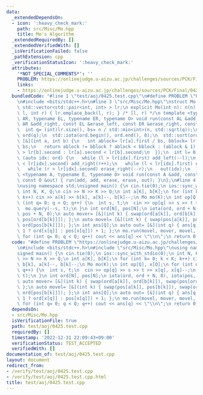 ```yaml
---
data:
  _extendedDependsOn:
  - icon: ':heavy_check_mark:'
    path: src/Misc/Mo.hpp
    title: Mo's Algorithm
  _extendedRequiredBy: []
  _extendedVerifiedWith: []
  _isVerificationFailed: false
  _pathExtension: cpp
  _verificationStatusIcon: ':heavy_check_mark:'
  attributes:
    '*NOT_SPECIAL_COMMENTS*': ''
    PROBLEM: https://onlinejudge.u-aizu.ac.jp/challenges/sources/PCK/Final/0425
    links:
    - https://onlinejudge.u-aizu.ac.jp/challenges/sources/PCK/Final/0425
  bundledCode: "#line 1 \"test/aoj/0425.test.cpp\"\n#define PROBLEM \"https://onlinejudge.u-aizu.ac.jp/challenges/sources/PCK/Final/0425\"\
    \n#include <bits/stdc++.h>\n#line 3 \"src/Misc/Mo.hpp\"\nstruct Mo {\n int n;\n\
    \ std::vector<std::pair<int, int> > lr;\n explicit Mo(int n): n(n) {}\n void query(int\
    \ l, int r) { lr.emplace_back(l, r); } /* [l, r) */\n template <typename AL, typename\
    \ AR, typename EL, typename ER, typename O> void run(const AL &add_left, const\
    \ AR &add_right, const EL &erase_left, const ER &erase_right, const O &out) {\n\
    \  int q= (int)lr.size(), bs= n / std::min<int>(n, std::sqrt(q));\n  std::vector<int>\
    \ ord(q);\n  std::iota(ord.begin(), ord.end(), 0);\n  std::sort(ord.begin(), ord.end(),\
    \ [&](int a, int b) {\n   int ablock= lr[a].first / bs, bblock= lr[b].first /\
    \ bs;\n   return ablock != bblock ? ablock < bblock : (ablock & 1) ? lr[a].second\
    \ > lr[b].second : lr[a].second < lr[b].second;\n  });\n  int l= 0, r= 0;\n  for\
    \ (auto idx: ord) {\n   while (l > lr[idx].first) add_left(--l);\n   while (r\
    \ < lr[idx].second) add_right(r++);\n   while (l < lr[idx].first) erase_left(l++);\n\
    \   while (r > lr[idx].second) erase_right(--r);\n   out(idx);\n  }\n }\n template\
    \ <typename A, typename E, typename O> void run(const A &add, const E &erase,\
    \ const O &out) { run(add, add, erase, erase, out); }\n};\n#line 4 \"test/aoj/0425.test.cpp\"\
    \nusing namespace std;\nsigned main() {\n cin.tie(0);\n ios::sync_with_stdio(0);\n\
    \ int N, K, Q;\n cin >> N >> K >> Q;\n int a[K], b[K];\n for (int k= 0; k < K;\
    \ k++) cin >> a[k] >> b[k], a[k]--, b[k]--;\n Mo mo(K);\n int op[Q], x[Q];\n for\
    \ (int q= 0; q < Q; q++) {\n  int s, t;\n  cin >> op[q] >> s >> t >> x[q], x[q]--;\n\
    \  mo.query(--s, t);\n }\n int ord[N], pos[N];\n iota(ord, ord + N, 0), iota(pos,\
    \ pos + N, 0);\n auto mover= [&](int k) { swap(ord[a[k]], ord[b[k]]), swap(pos[ord[a[k]]],\
    \ pos[ord[b[k]]]); };\n auto movel= [&](int k) { swap(pos[a[k]], pos[b[k]]), swap(ord[pos[a[k]]],\
    \ ord[pos[b[k]]]); };\n int ans[Q];\n auto out= [&](int q) { ans[q]= (op[q] ==\
    \ 1 ? ord[x[q]] : pos[x[q]]) + 1; };\n mo.run(movel, mover, movel, mover, out);\n\
    \ for (int q= 0; q < Q; q++) cout << ans[q] << \"\\n\";\n return 0;\n}\n"
  code: "#define PROBLEM \"https://onlinejudge.u-aizu.ac.jp/challenges/sources/PCK/Final/0425\"\
    \n#include <bits/stdc++.h>\n#include \"src/Misc/Mo.hpp\"\nusing namespace std;\n\
    signed main() {\n cin.tie(0);\n ios::sync_with_stdio(0);\n int N, K, Q;\n cin\
    \ >> N >> K >> Q;\n int a[K], b[K];\n for (int k= 0; k < K; k++) cin >> a[k] >>\
    \ b[k], a[k]--, b[k]--;\n Mo mo(K);\n int op[Q], x[Q];\n for (int q= 0; q < Q;\
    \ q++) {\n  int s, t;\n  cin >> op[q] >> s >> t >> x[q], x[q]--;\n  mo.query(--s,\
    \ t);\n }\n int ord[N], pos[N];\n iota(ord, ord + N, 0), iota(pos, pos + N, 0);\n\
    \ auto mover= [&](int k) { swap(ord[a[k]], ord[b[k]]), swap(pos[ord[a[k]]], pos[ord[b[k]]]);\
    \ };\n auto movel= [&](int k) { swap(pos[a[k]], pos[b[k]]), swap(ord[pos[a[k]]],\
    \ ord[pos[b[k]]]); };\n int ans[Q];\n auto out= [&](int q) { ans[q]= (op[q] ==\
    \ 1 ? ord[x[q]] : pos[x[q]]) + 1; };\n mo.run(movel, mover, movel, mover, out);\n\
    \ for (int q= 0; q < Q; q++) cout << ans[q] << \"\\n\";\n return 0;\n}"
  dependsOn:
  - src/Misc/Mo.hpp
  isVerificationFile: true
  path: test/aoj/0425.test.cpp
  requiredBy: []
  timestamp: '2022-12-31 22:09:43+09:00'
  verificationStatus: TEST_ACCEPTED
  verifiedWith: []
documentation_of: test/aoj/0425.test.cpp
layout: document
redirect_from:
- /verify/test/aoj/0425.test.cpp
- /verify/test/aoj/0425.test.cpp.html
title: test/aoj/0425.test.cpp
---
```

